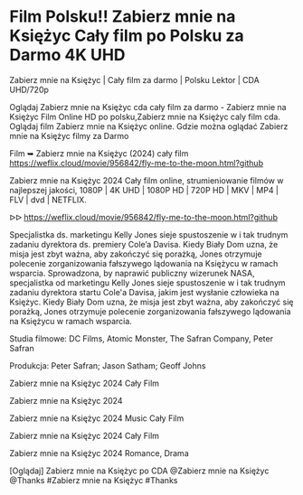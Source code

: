 # Film Polsku!! Zabierz mnie na Księżyc Cały film po Polsku za Darmo 4K UHD	


Zabierz mnie na Księżyc | Cały film za darmo | Polsku Lektor | CDA UHD/720p

Oglądaj Zabierz mnie na Księżyc cda cały film za darmo - Zabierz mnie na Księżyc Film Online HD po polsku,Zabierz mnie na Księżyc caly film cda. Oglądaj film Zabierz mnie na Księżyc online. Gdzie można oglądać Zabierz mnie na Księżyc filmy za Darmo

Film ➥ Zabierz mnie na Księżyc (2024) cały film https://weflix.cloud/movie/956842/fly-me-to-the-moon.html?github

Zabierz mnie na Księżyc 2024 Cały film online, strumieniowanie filmów w najlepszej jakości, 1080P | 4K UHD | 1080P HD | 720P HD | MKV | MP4 | FLV | dvd | NETFLIX.

ᐅᐅ https://weflix.cloud/movie/956842/fly-me-to-the-moon.html?github

Specjalistka ds. marketingu Kelly Jones sieje spustoszenie w i tak trudnym zadaniu dyrektora ds. premiery Cole’a Davisa. Kiedy Biały Dom uzna, że ​​misja jest zbyt ważna, aby zakończyć się porażką, Jones otrzymuje polecenie zorganizowania fałszywego lądowania na Księżycu w ramach wsparcia. Sprowadzona, by naprawić publiczny wizerunek NASA, specjalistka od marketingu Kelly Jones sieje spustoszenie w i tak trudnym zadaniu dyrektora startu Cole'a Davisa, jakim jest wysłanie człowieka na Księżyc. Kiedy Biały Dom uzna, że ​​misja jest zbyt ważna, aby zakończyć się porażką, Jones otrzymuje polecenie zorganizowania fałszywego lądowania na Księżycu w ramach wsparcia.

Studia filmowe: DC Films, Atomic Monster, The Safran Company, Peter Safran

Produkcja: Peter Safran; Jason Satham; Geoff Johns

Zabierz mnie na Księżyc 2024 Cały Film

Zabierz mnie na Księżyc 2024

Zabierz mnie na Księżyc 2024 Music Cały Film

Zabierz mnie na Księżyc 2024 Cały Film

Zabierz mnie na Księżyc 2024 Romance, Drama

[Oglądaj] Zabierz mnie na Księżyc po CDA @Zabierz mnie na Księżyc @Thanks #Zabierz mnie na Księżyc #Thanks

